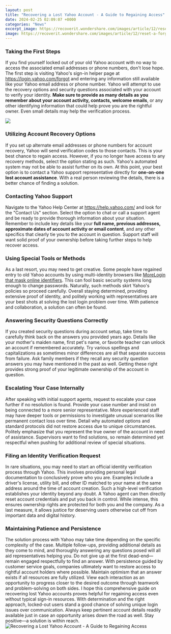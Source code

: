 ```yaml
---
layout: post
title: "Recovering a Lost Yahoo Account - A Guide to Regaining Access"
date: 2024-02-25 02:09:07 +0000
categories: "News"
excerpt_image: https://recoverit.wondershare.com/images/article/12/reset-a-forgotten-password.jpg
image: https://recoverit.wondershare.com/images/article/12/reset-a-forgotten-password.jpg
---
```


### Taking the First Steps
If you find yourself locked out of your old Yahoo account with no way to access the associated email addresses or phone numbers, don't lose hope. The first step is visiting Yahoo's sign-in helper page at https://login.yahoo.com/forgot and entering any information still available like your Yahoo email address or phone number. 
Yahoo will attempt to use the recovery options and security questions associated with your account to verify your identity. **Make sure to provide as many details as you remember about your account activity, contacts, welcome emails**, or any other identifying information that could help prove you are the rightful owner. Even small details may help the verification process.

![](http://www.wikihow.com/images/6/68/Recover-a-Yahoo-Account-Step-7.jpg)
### Utilizing Account Recovery Options
If you set up alternate email addresses or phone numbers for account recovery, Yahoo will send verification codes to those contacts. This is your best chance to regain access. However, if you no longer have access to any recovery methods, select the option stating as such. 
Yahoo's automated system may not be able to assist further on its own. At this point, your best option is to contact a Yahoo support representative directly for **one-on-one lost account assistance**. With a real person reviewing the details, there is a better chance of finding a solution.
### Contacting Yahoo Support
Navigate to the Yahoo Help Center at https://help.yahoo.com/ and look for the "Contact Us" section. Select the option to chat or call a support agent and be ready to provide thorough information about your situation.  
Remember to include key details like your **full name, previous addresses, approximate dates of account activity or email content**, and any other specifics that clearly tie you to the account in question. Support staff will want solid proof of your ownership before taking further steps to help recover access.
### Using Special Tools or Methods
As a last resort, you may need to get creative. Some people have regained entry to old Yahoo accounts by using multi-identity browsers like [MoreLogin that mask online identifiers](https://store.fi.io.vn/collection/dog-dad). This can fool basic security systems long enough to change passwords. Naturally, such methods skirt Yahoo's policies so proceed carefully. 
Overall staying determined, providing extensive proof of identity, and politely working with representatives are your best shots at solving the lost login problem over time. With patience and collaboration, a solution can often be found.
### Answering Security Questions Correctly
If you created security questions during account setup, take time to carefully think back on the answers you provided years ago. Details like your mother's maiden name, first pet's name, or favorite teacher can unlock an account if remembered accurately. 
Try various spellings and capitalizations as sometimes minor differences are all that separate success from failure. Ask family members if they recall any security question answers you may have mentioned in the past as well. Getting these right provides strong proof of your legitimate ownership of the account in question.
### Escalating Your Case Internally
After speaking with initial support agents, request to escalate your case further if no resolution is found. Provide your case number and insist on being connected to a more senior representative. More experienced staff may have deeper tools or permissions to investigate unusual scenarios like permanent contact loss over time.
Detail why automated options and standard protocols did not restore access due to unique circumstances. Politely emphasize that you represent the true owner of the account in need of assistance. Supervisors want to find solutions, so remain determined yet respectful when pushing for additional review of special situations.
### Filing an Identity Verification Request
In rare situations, you may need to start an official identity verification process through Yahoo. This involves providing personal legal documentation to conclusively prove who you are. Examples include a driver's license, utility bill, and other ID matched to your name at the same address around the time of account creation. 
Such a high-level verification establishes your identity beyond any doubt. A Yahoo agent can then directly reset account credentials and put you back in control. While intense, this ensures ownership rights are protected for both you and the company. As a last measure, it allows justice for deserving users otherwise cut off from important data and digital history.
### Maintaining Patience and Persistence
The solution process with Yahoo may take time depending on the specific complexity of the case. Multiple follow-ups, providing additional details as they come to mind, and thoroughly answering any questions posed will all aid representatives helping you. Do not give up at the first dead-end—remain engaged respectfully to find an answer. 
With persistence guided by customer service goals, companies ultimately want to restore access to rightful account holders where possible. Maintain optimism that an answer exists if all resources are fully utilized. View each interaction as an opportunity to progress closer to the desired outcome through teamwork and problem-solving on both sides.
I hope this comprehensive guide on recovering lost Yahoo accounts proves helpful for regaining access even without typical sign-in resources. With determination and the right approach, locked-out users stand a good chance of solving unique login issues over communication. Always keep pertinent account details readily available just in case an opportunity arises down the road as well. Stay positive—a solution is within reach.
![Recovering a Lost Yahoo Account - A Guide to Regaining Access](https://recoverit.wondershare.com/images/article/12/reset-a-forgotten-password.jpg)